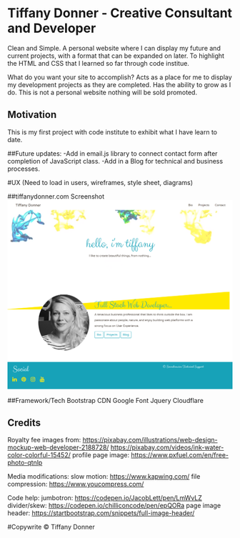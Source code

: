 # Tiffany Donner - Creative Consultant and Developer
Clean and Simple. A personal website where I can display my future and current projects, with a format that 
can be expanded on later. To highlight the HTML and CSS that I learned so far through code institue.

What do you want your site to accomplish?
Acts as a place for me to display my development projects as they are completed.
Has the ability to grow as I do.
This is not a personal website nothing will be sold promoted.

## Motivation
This is my first project with code institute to exhibit what I have learn to date. 

##Future updates:
-Add in email.js library to connect contact form after completion of JavaScript class.
-Add in a Blog for technical and business processes.

#UX
(Need to load in users, wireframes, style sheet, diagrams)



##tiffanydonner.com Screenshot
![site image](/assets/images/screencapture-tiffanydonner-profilepage.png)

##Framework/Tech
Bootstrap CDN
Google Font
Jquery
Cloudflare

## Credits
Royalty fee images from:
https://pixabay.com/illustrations/web-design-mockup-web-developer-2188728/
https://pixabay.com/videos/ink-water-color-colorful-15452/
profile page image: https://www.pxfuel.com/en/free-photo-qtnlp

Media modifications:
slow motion: https://www.kapwing.com/
file compression: https://www.youcompress.com/

Code help:
jumbotron: https://codepen.io/JacobLett/pen/LmWvLZ
divider/skew: https://codepen.io/chilliconcode/pen/epQORa
page image header: https://startbootstrap.com/snippets/full-image-header/

#Copywrite
© Tiffany Donner